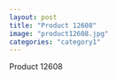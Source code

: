 ```yaml
---
layout: post
title: "Product 12608"
image: "product12608.jpg"
categories: "category1"
---
```

Product 12608
